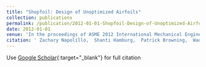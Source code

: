 ```yaml
---
title: "Shopfoil: Design of Unoptimized Airfoils"
collection: publications
permalink: /publication/2012-01-01-Shopfoil-Design-of-Unoptimized-Airfoils
date: 2012-01-01
venue: 'In the proceedings of ASME 2012 International Mechanical Engineering Congress and Exposition'
citation: ' Zachary Napolillo,  Shanti Hamburg,  Patrick Browning,  Wade Huebsch,  Jay Wilhelm,  Mridul Gautam, &quot;Shopfoil: Design of Unoptimized Airfoils.&quot; In the proceedings of ASME 2012 International Mechanical Engineering Congress and Exposition, 2012.'
---
```

Use [Google Scholar](https://scholar.google.com/scholar?q=Shopfoil:+Design+of+Unoptimized+Airfoils){:target="_blank"} for full citation